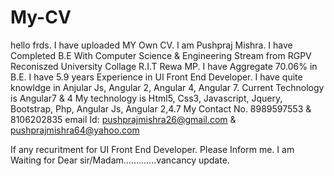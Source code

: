 # My-CV
hello frds. I have uploaded MY Own CV.
I am Pushpraj Mishra. I have Completed B.E With Computer Science & Engineering Stream from RGPV Reconiszed University Collage R.I.T Rewa MP.
I have Aggregate 70.06% in B.E.
I have 5.9 years Experience in UI Front End Developer.
I have quite knowldge in Anjular Js, Angular 2, Angular 4, Angular 7.
Current Technology is Angular7 & 4
My technology is Html5, Css3, Javascript, Jquery, Bootstrap, Php, Angular Js, Angular 2,4.7
My Contact No. 8989597553 & 8106202835
email Id: pushprajmishra26@gmail.com & pushprajmishra64@yahoo.com

If any recuritment  for UI Front End Developer. Please Inform me.
I am Waiting for Dear sir/Madam.............vancancy update.
